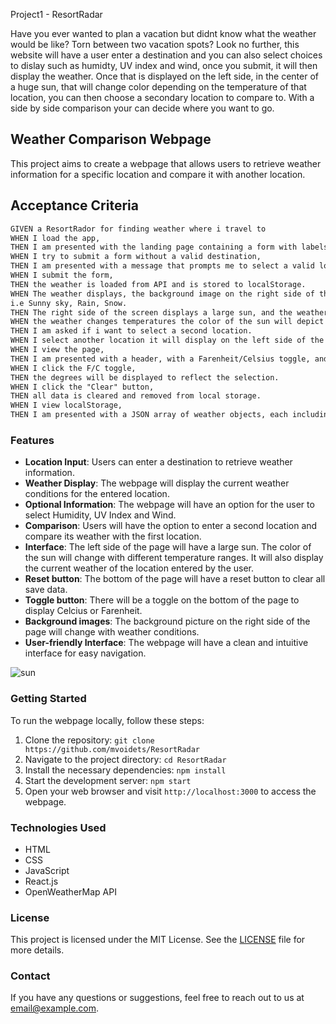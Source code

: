 Project1 - ResortRadar

Have you ever wanted to plan a vacation but didnt know what the weather would be like? Torn between two vacation spots? Look no further, this website will have a user enter a destination and you can also select choices to dislay such as humidty, UV index and wind, once you submit, it will then display the weather. Once that is displayed on the left side, in the center of a huge sun, that will change color depending on the temperature of that location, you can then choose a secondary location to compare to. With a side by side comparison your can decide where you want to go.

## Weather Comparison Webpage
This project aims to create a webpage that allows users to retrieve weather information for a specific location and compare it with another location.

## Acceptance Criteria
```md
GIVEN a ResortRador for finding weather where i travel to
WHEN I load the app,
THEN I am presented with the landing page containing a form with labels and inputs for location, it then has options to select additional weather related data.
WHEN I try to submit a form without a valid destination,
THEN I am presented with a message that prompts me to select a valid location.
WHEN I submit the form,
THEN the weather is loaded from API and is stored to localStorage.
WHEN The weather displays, the background image on the right side of the page will display a picture depicting the type of expected weather,
i.e Sunny sky, Rain, Snow.
THEN The right side of the screen displays a large sun, and the weather for my location is displayed there as well.
WHEN the weather changes temperatures the color of the sun will depict that too. Hot = RED sun, Warm = Orange, Low temps = Yellow, Cold temps = Blue.
THEN I am asked if i want to select a second location.
WHEN I select another location it will display on the left side of the window, whereas my first selection is displayed on the right, to compare.
WHEN I view the page,
THEN I am presented with a header, with a Farenheit/Celsius toggle, and a "Clear" button.
WHEN I click the F/C toggle,
THEN the degrees will be displayed to reflect the selection.
WHEN I click the "Clear" button,
THEN all data is cleared and removed from local storage.
WHEN I view localStorage,
THEN I am presented with a JSON array of weather objects, each including the content selected by the user.
```

### Features

- **Location Input**: Users can enter a destination to retrieve weather information.
- **Weather Display**: The webpage will display the current weather conditions for the entered location.
- **Optional Information**: The webpage will have an option for the user to select Humidity, UV Index and Wind.
- **Comparison**: Users will have the option to enter a second location and compare its weather with the first location.
- **Interface**: The left side of the page will have a large sun. The color of the sun will change with different temperature ranges. It will also display the current weather of the location entered by the user.
- **Reset button**: The bottom of the page will have a reset button to clear all save data.
- **Toggle button**: There will be a toggle on the bottom of the page to display Celcius or Farenheit.
- **Background images**: The background picture on the right side of the page will change with weather conditions.
- **User-friendly Interface**: The webpage will have a clean and intuitive interface for easy navigation.




![sun](https://media2.giphy.com/media/BmfHlDpPWJy899dy62/giphy.webp?cid=790b761132r030lp07s8nvigajol2a0qp3ct75304hps09cr&ep=v1_gifs_search&rid=giphy.webp&ct=g)


### Getting Started

To run the webpage locally, follow these steps:

1. Clone the repository: `git clone https://github.com/mvoidets/ResortRadar`
2. Navigate to the project directory: `cd ResortRadar`
3. Install the necessary dependencies: `npm install`
4. Start the development server: `npm start`
5. Open your web browser and visit `http://localhost:3000` to access the webpage.

### Technologies Used

- HTML
- CSS
- JavaScript
- React.js
- OpenWeatherMap API

### License

This project is licensed under the MIT License. See the [LICENSE](./LICENSE) file for more details.

### Contact

If you have any questions or suggestions, feel free to reach out to us at [email@example.com](mailto:email@example.com).
